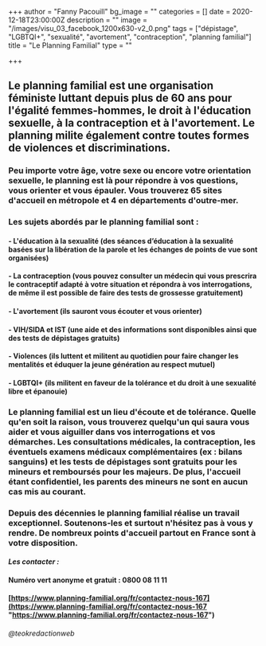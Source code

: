 +++
author = "Fanny Pacouill"
bg_image = ""
categories = []
date = 2020-12-18T23:00:00Z
description = ""
image = "/images/visu_03_facebook_1200x630-v2_0.png"
tags = ["dépistage", "LGBTQI+", "sexualité", "avortement", "contraception", "planning familial"]
title = "Le Planning Familial"
type = ""

+++
## Le planning familial est une organisation féministe luttant depuis plus de 60 ans pour l'égalité femmes-hommes, le droit à l'éducation sexuelle, à la contraception et à l'avortement. Le planning milite également contre toutes formes de violences et discriminations.

### Peu importe votre âge, votre sexe ou encore votre orientation sexuelle, le planning est là pour répondre à vos questions, vous orienter et vous épauler. Vous trouverez 65 sites d'accueil en métropole et 4 en départements d'outre-mer.

### **Les sujets abordés par le planning familial sont :**

#### - L'éducation à la sexualité (des séances d’éducation à la sexualité basées sur la libération de la parole et les échanges de points de vue sont organisées)

#### - La contraception (vous pouvez consulter un médecin qui vous prescrira le contraceptif adapté à votre situation et répondra à vos interrogations, de même il est possible de faire des tests de grossesse gratuitement)

#### - L'avortement (ils sauront vous écouter et vous orienter)

#### - VIH/SIDA et IST (une aide et des informations sont disponibles ainsi que des tests de dépistages gratuits)

#### - Violences (ils luttent et militent au quotidien pour faire changer les mentalités et éduquer la jeune génération au respect mutuel)

#### - LGBTQI+ (ils militent en faveur de la tolérance et du droit à une sexualité libre et épanouie)

### Le planning familial est un lieu d'écoute et de tolérance. Quelle qu'en soit la raison, vous trouverez quelqu'un qui saura vous aider et vous aiguiller dans vos interrogations et vos démarches. Les consultations médicales, la contraception, les éventuels examens médicaux complémentaires (ex : bilans sanguins) et les tests de dépistages sont gratuits pour les mineurs et remboursés pour les majeurs. De plus, l'accueil étant confidentiel, les parents des mineurs ne sont en aucun cas mis au courant.

### Depuis des décennies le planning familial réalise un travail exceptionnel. Soutenons-les et surtout n'hésitez pas à vous y rendre. De nombreux points d'accueil partout en France sont à votre disposition.

#### _Les contacter :_

#### Numéro vert anonyme et gratuit : 0800 08 11 11

#### [https://www.planning-familial.org/fr/contactez-nous-167](https://www.planning-familial.org/fr/contactez-nous-167 "https://www.planning-familial.org/fr/contactez-nous-167")

###### _@teokredactionweb_